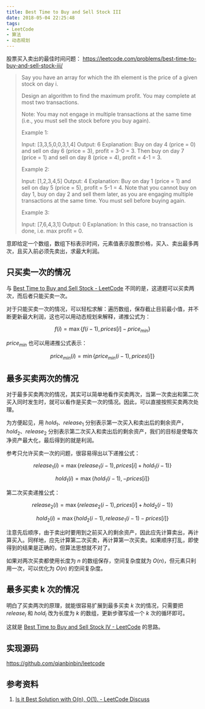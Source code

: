```yaml
---
title: Best Time to Buy and Sell Stock III
date: 2018-05-04 22:25:48
tags:
- LeetCode
- 算法
- 动态规划
---
```


股票买入卖出的最佳时间问题：
<https://leetcode.com/problems/best-time-to-buy-and-sell-stock-iii/>

> Say you have an array for which the ith element is the price of a given stock on day i.
> 
> Design an algorithm to find the maximum profit. You may complete at most two transactions.
> 
> Note: You may not engage in multiple transactions at the same time (i.e., you must sell the stock before you buy again).
> 
> Example 1:
> 
> Input: [3,3,5,0,0,3,1,4]
> Output: 6
> Explanation: Buy on day 4 (price = 0) and sell on day 6 (price = 3), profit = 3-0 = 3.
>              Then buy on day 7 (price = 1) and sell on day 8 (price = 4), profit = 4-1 = 3.
> 
> Example 2:
> 
> Input: [1,2,3,4,5]
> Output: 4
> Explanation: Buy on day 1 (price = 1) and sell on day 5 (price = 5), profit = 5-1 = 4.
>              Note that you cannot buy on day 1, buy on day 2 and sell them later, as you are
>              engaging multiple transactions at the same time. You must sell before buying again.
> 
> Example 3:
> 
> Input: [7,6,4,3,1]
> Output: 0
> Explanation: In this case, no transaction is done, i.e. max profit = 0.

意即给定一个数组，数组下标表示时间，元素值表示股票价格，买入、卖出最多两次，且买入前必须先卖出，求最大利润。

<!-- more -->

## 只买卖一次的情况

与 [Best Time to Buy and Sell Stock - LeetCode](https://leetcode.com/problems/best-time-to-buy-and-sell-stock/description/) 不同的是，这道题可以买卖两次，而后者只能买卖一次。

对于只能买卖一次的情况，可以轻松求解：遍历数组，保存截止目前最小值，并不断更新最大利润，这也可以用动态规划来解释，递推公式为：

$$f(i) = \max\{f(i - 1), prices[i] - price_{min}\}$$

$price_{min}$ 也可以用递推公式表示：

$$price_{min}(i) = \min\{price_{min}(i - 1), prices[i]\}$$

## 最多买卖两次的情况

对于最多买卖两次的情况，其实可以简单地看作买卖两次，当第一次卖出和第二次买入同时发生时，就可以看作是买卖一次的情况。因此，可以直接按照买卖两次处理。

为方便起见，用 $hold_1$、$release_1$ 分别表示第一次买入和卖出后的剩余资产，$hold_2$、$release_2$ 分别表示第二次买入和卖出后的剩余资产，我们的目标是使每次净资产最大化，最后得到的就是利润。

参考只允许买卖一次的问题，很容易得出以下递推公式：

$$release_1(i) = \max\{release_1(i - 1), prices[i] + hold_1(i - 1)\}$$

$$hold_1(i) = \max\{hold_1(i - 1), -prices[i]\}$$

第二次买卖递推公式：

$$release_2(i) = \max\{release_2(i - 1), prices[i] + hold_2(i - 1)\}$$

$$hold_2(i) = \max\{hold_2(i - 1), release_1(i - 1) - prices[i]\}$$

注意先后顺序，由于卖出时要用到之前买入的剩余资产，因此应先计算卖出，再计算买入。同样地，应先计算第二次买卖，再计算第一次买卖。如果顺序打乱，即使得到的结果是正确的，但算法思想就不对了。

如果对两次买卖都使用长度为 $n$ 的数组保存，空间复杂度就为 $O(n)$，但元素只利用一次，可以优化为 $O(n)$ 的空间复杂度。

## 最多买卖 k 次的情况

明白了买卖两次的原理，就能很容易扩展到最多买卖 $k$ 次的情况，只需要把 $release_i$ 和 $hold_i$ 改为长度为 $k$ 的数组，更新步骤写成一个 $k$ 次的循环即可。

这就是 [Best Time to Buy and Sell Stock IV - LeetCode](https://leetcode.com/problems/best-time-to-buy-and-sell-stock-iv/description/) 的思路。

## 实现源码

<https://github.com/qianbinbin/leetcode>

## 参考资料

1. [Is it Best Solution with O(n), O(1). - LeetCode Discuss](https://leetcode.com/problems/best-time-to-buy-and-sell-stock-iii/discuss/39611/Is-it-Best-Solution-with-O%28n%29-O%281%29.)
